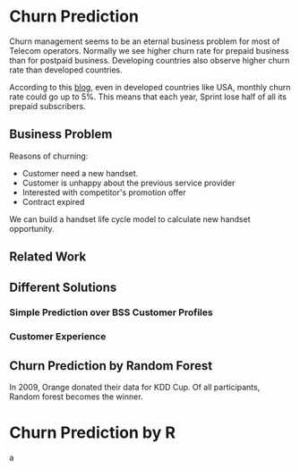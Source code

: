 # Churn Prediction
Churn management seems to be an eternal business problem for most of Telecom operators.  Normally we see higher churn rate for prepaid business than for postpaid business. Developing countries also observe higher churn rate than developed countries.  

According to this [blog](http://ipcarrier.blogspot.tw/2015/07/based-on-its-churn-rates-netflix-is-way.html),  even in developed countries like USA, monthly churn rate could go up to 5%. This means that each year, Sprint lose half of all its prepaid subscribers.

## Business Problem

Reasons of churning:
* Customer need a new handset.
* Customer is unhappy about the previous service provider
* Interested with competitor's promotion offer
* Contract expired


We can build a handset life cycle model to calculate new handset opportunity.

## Related Work

## Different Solutions
### Simple Prediction over BSS Customer Profiles
### Customer Experience 

## Churn Prediction by Random Forest

In 2009, Orange donated their data for KDD Cup. Of all participants, Random forest becomes the winner.

# Churn Prediction by R
a